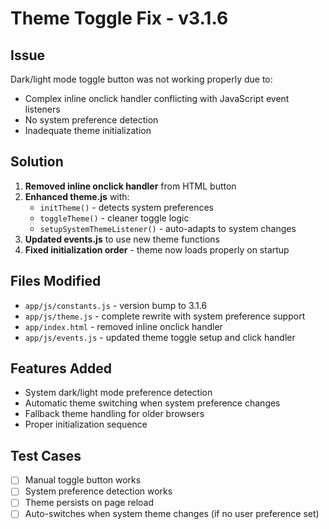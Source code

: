 # Theme Toggle Fix - v3.1.6

## Issue
Dark/light mode toggle button was not working properly due to:
- Complex inline onclick handler conflicting with JavaScript event listeners
- No system preference detection
- Inadequate theme initialization

## Solution
1. **Removed inline onclick handler** from HTML button
2. **Enhanced theme.js** with:
   - `initTheme()` - detects system preferences
   - `toggleTheme()` - cleaner toggle logic
   - `setupSystemThemeListener()` - auto-adapts to system changes
3. **Updated events.js** to use new theme functions
4. **Fixed initialization order** - theme now loads properly on startup

## Files Modified
- `app/js/constants.js` - version bump to 3.1.6
- `app/js/theme.js` - complete rewrite with system preference support
- `app/index.html` - removed inline onclick handler
- `app/js/events.js` - updated theme toggle setup and click handler

## Features Added
- System dark/light mode preference detection
- Automatic theme switching when system preference changes
- Fallback theme handling for older browsers
- Proper initialization sequence

## Test Cases
- [ ] Manual toggle button works
- [ ] System preference detection works
- [ ] Theme persists on page reload
- [ ] Auto-switches when system theme changes (if no user preference set)
